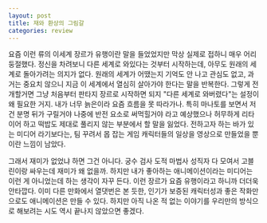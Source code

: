 ```yaml
---
layout: post
title: 재와 환상의 그림갈
categories: review
---
```


요즘 이런 류의 이세계 장르가 유행이란 말을 들었었지만 막상 실제로 접하니 매우 어리둥절했다. 정신을 차려보니 다른 세계로 와있다는 것부터 시작하는데, 아무도 원래의 세계로 돌아가려는 의지가 없다. 원래의 세계가 어땠는지 기억도 안 나고 관심도 없고, 과거는 중요치 않으니 지금 이 세계에서 열심히 살아가야 한다는 말을 반복한다. 그렇게 전개할거면 그냥 처음부터 판타지 장르로 시작하면 되지 "다른 세계로 와버렸다"는 설정이 왜 필요한 거지. 내가 너무 늙은이라 요즘 흐름을 못 따라가나. 특히 마나토를 보면서 저건 분명 뒤가 구릴거야 나중에 반전 요소로 써먹힐거야 라고 예상했으나 허무하게 리타이어 하고 떡밥도 제대로 풀리지 않는 부분에서 할 말을 잃었다. 전하고자 하는 바가 있는 미디어 라기보다는, 팀 꾸려서 몹 잡는 게임 캐릭터들의 일상을 영상으로 만들었을 뿐이란 느낌이 남았다.

그래서 재미가 없었냐 하면 그건 아니다. 궁수 검사 도적 마법사 성직자 다 모여서 고블린이랑 싸우는데 재미가 왜 없을까. 하지만 내가 좋아하는 애니메이션이라는 미디어는 이런 게 아니었는데 하는 생각이 자꾸 든다. 이런 장르가 요즘 유행이라고 하니까 더더욱 안타깝다. 이미 다른 만화에서 열댓번은 본 듯한, 인기가 보증된 캐릭터성과 좋은 작화만으로도 애니메이션은 만들 수 있다. 하지만 아직 나온 적 없는 이야기를 우리만의 방식으로 해보려는 시도 역시 끝나지 않았으면 좋겠다.
